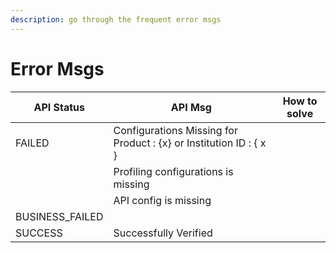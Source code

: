 ```yaml
---
description: go through the frequent error msgs
---
```


# Error Msgs

| API Status       | API Msg                                                              | How to solve |
| ---------------- | -------------------------------------------------------------------- | ------------ |
| FAILED           | Configurations  Missing for Product : {x} or Institution ID : { x }  |              |
|                  | Profiling configurations is missing                                  |              |
|                  | API config is missing                                                |              |
| BUSINESS\_FAILED |                                                                      |              |
| SUCCESS          | Successfully Verified                                                |              |
